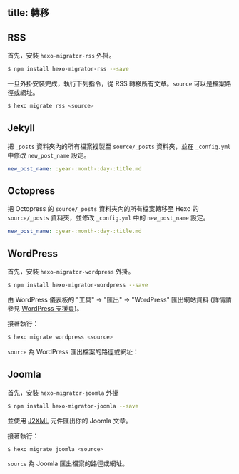 title: 轉移
---
## RSS

首先，安裝 `hexo-migrator-rss` 外掛。

``` bash
$ npm install hexo-migrator-rss --save
```

一旦外掛安裝完成，執行下列指令，從 RSS 轉移所有文章。`source` 可以是檔案路徑或網址。

``` bash
$ hexo migrate rss <source>
```

## Jekyll

把 `_posts` 資料夾內的所有檔案複製至 `source/_posts` 資料夾，並在 `_config.yml` 中修改 `new_post_name` 設定。

``` yaml
new_post_name: :year-:month-:day-:title.md
```

## Octopress

把 Octopress 的 `source/_posts` 資料夾內的所有檔案轉移至 Hexo 的 `source/_posts` 資料夾，並修改 `_config.yml` 中的 `new_post_name` 設定。

``` yaml
new_post_name: :year-:month-:day-:title.md
```

## WordPress

首先，安裝 `hexo-migrator-wordpress` 外掛。

``` bash
$ npm install hexo-migrator-wordpress --save
```

由 WordPress 儀表板的 "工具" → "匯出" → "WordPress" 匯出網站資料 (詳情請參見 [WordPress 支援頁](http://en.support.wordpress.com/export/))。

接著執行：

``` bash
$ hexo migrate wordpress <source>
```

`source` 為 WordPress 匯出檔案的路徑或網址：

## Joomla

首先，安裝 `hexo-migrator-joomla` 外掛

```bash
$ npm install hexo-migrator-joomla --save
```

並使用 [J2XML](http://extensions.joomla.org/extensions/migration-a-conversion/data-import-a-export/12816?qh=YToxOntpOjA7czo1OiJqMnhtbCI7fQ%3D%3D) 元件匯出你的 Joomla 文章。

接著執行：

```bash
$ hexo migrate joomla <source>
```

`source` 為 Joomla 匯出檔案的路徑或網址。